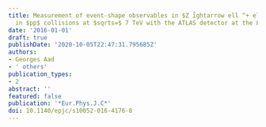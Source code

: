 ```yaml
---
title: Measurement of event-shape observables in $Z i̊ghtarrow ell ^+ ell ^-$ events
  in $pp$ collisions at $sqrts=$ 7 TeV with the ATLAS detector at the LHC
date: '2016-01-01'
draft: true
publishDate: '2020-10-05T22:47:31.795685Z'
authors:
- Georges Aad
- ' others'
publication_types:
- 2
abstract: ''
featured: false
publication: '*Eur.Phys.J.C*'
doi: 10.1140/epjc/s10052-016-4176-8
---
```


